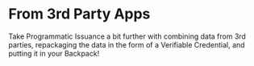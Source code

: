 # From 3rd Party Apps

Take Programmatic Issuance a bit further with combining data from 3rd parties, repackaging the data in the form of a Verifiable Credential, and putting it in your Backpack!
